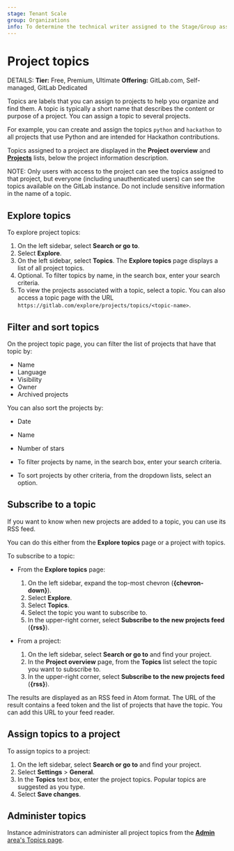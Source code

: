 ```yaml
---
stage: Tenant Scale
group: Organizations
info: To determine the technical writer assigned to the Stage/Group associated with this page, see https://handbook.gitlab.com/handbook/product/ux/technical-writing/#assignments
---
```


# Project topics

DETAILS:
**Tier:** Free, Premium, Ultimate
**Offering:** GitLab.com, Self-managed, GitLab Dedicated

Topics are labels that you can assign to projects to help you organize and find them.
A topic is typically a short name that describes the content or purpose of a project.
You can assign a topic to several projects.

For example, you can create and assign the topics `python` and `hackathon` to all projects that use Python and are intended for Hackathon contributions.

Topics assigned to a project are displayed in the **Project overview** and [**Projects**](working_with_projects.md#view-all-projects-for-the-instance) lists, below the project information description.

NOTE:
Only users with access to the project can see the topics assigned to that project,
but everyone (including unauthenticated users) can see the topics available on the GitLab instance.
Do not include sensitive information in the name of a topic.

## Explore topics

To explore project topics:

1. On the left sidebar, select **Search or go to**.
1. Select **Explore**.
1. On the left sidebar, select **Topics**. The **Explore topics** page displays a list of all project topics.
1. Optional. To filter topics by name, in the search box, enter your search criteria.
1. To view the projects associated with a topic, select a topic.
   You can also access a topic page with the URL `https://gitlab.com/explore/projects/topics/<topic-name>`.

## Filter and sort topics

On the project topic page, you can filter the list of projects that have that topic by:

- Name
- Language
- Visibility
- Owner
- Archived projects

You can also sort the projects by:

- Date
- Name
- Number of stars

- To filter projects by name, in the search box, enter your search criteria.
- To sort projects by other criteria, from the dropdown lists, select an option.

## Subscribe to a topic

If you want to know when new projects are added to a topic, you can use its RSS feed.

You can do this either from the **Explore topics** page or a project with topics.

To subscribe to a topic:

- From the **Explore topics** page:

  1. On the left sidebar, expand the top-most chevron (**{chevron-down}**).
  1. Select **Explore**.
  1. Select **Topics**.
  1. Select the topic you want to subscribe to.
  1. In the upper-right corner, select **Subscribe to the new projects feed** (**{rss}**).

- From a project:

  1. On the left sidebar, select **Search or go to** and find your project.
  1. In the **Project overview** page, from the **Topics** list select the topic you want to subscribe to.
  1. In the upper-right corner, select **Subscribe to the new projects feed** (**{rss}**).

The results are displayed as an RSS feed in Atom format.
The URL of the result contains a feed token and the list of projects that have the topic. You can add this URL to your feed reader.

## Assign topics to a project

To assign topics to a project:

1. On the left sidebar, select **Search or go to** and find your project.
1. Select **Settings** > **General**.
1. In the **Topics** text box, enter the project topics. Popular topics are suggested as you type.
1. Select **Save changes**.

## Administer topics

Instance administrators can administer all project topics from the
[**Admin** area's Topics page](../../administration/admin_area.md#administering-topics).
